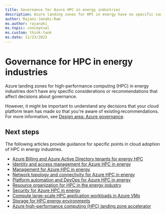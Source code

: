 ```yaml
---
title: Governance for Azure HPC in energy industries
description: Azure landing zones for HPC in energy have no specific considerations or recommendations that affect decisions about governance.
author: Rajani-Janaki-Ram
ms.author: rajanaki
ms.topic: conceptual
ms.custom: think-tank
ms.date: 11/23/2022
---
```


# Governance for HPC in energy industries

Azure landing zones for high-performance computing (HPC) in energy industries don't have any specific considerations or recommendations that affect decisions about governance.

However, it might be important to understand any decisions that your cloud platform team has made so that you're aware of existing recommendations. For more information, see [Design area: Azure governance](../../../ready/landing-zone/design-area/governance.md).

## Next steps

The following articles provide guidance for specific points in cloud adoption of HPC in energy industries.

- [Azure Billing and Azure Active Directory tenants for energy HPC](./azure-billing-active-directory-tenant.md)
- [Identity and access management for Azure HPC in energy](./identity-access-management.md)
- [Management for Azure HPC in energy](./management.md)
- [Network topology and connectivity for Azure HPC in energy](./network-topology-connectivity.md)
- [Platform automation and DevOps for Azure HPC in energy](./platform-automation-devops.md)
- [Resource organization for HPC in the energy industry](./resource-organization.md)
- [Security for Azure HPC in energy](./security.md)
- [Compute large-scale HPC application workloads in Azure VMs](./compute.md)
- [Storage for HPC energy environments](./storage.md)
- [Azure high-performance computing (HPC) landing zone accelerator](../azure-hpc-landing-zone-accelerator.md)